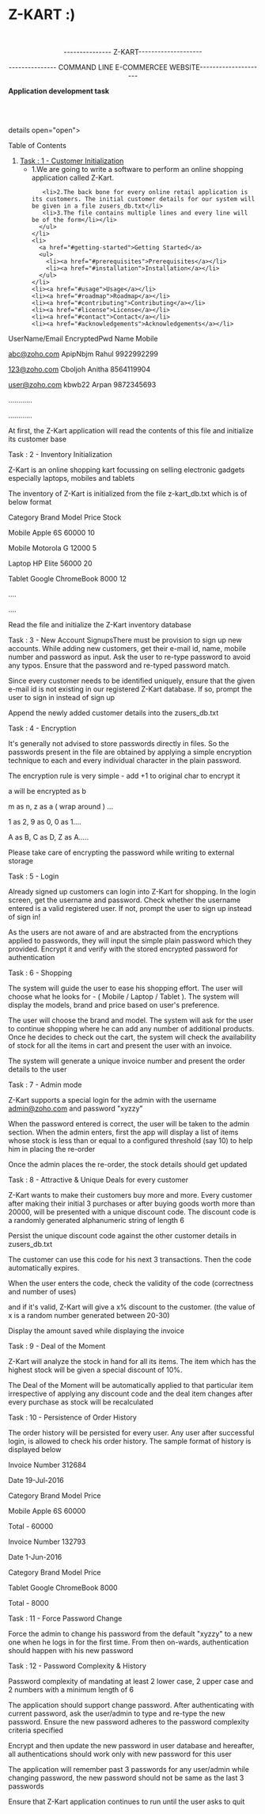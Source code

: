 # Z-KART :)<!-- PROJECT LOGO -->
<br />


 <p align="center">
   --------------- Z-KART--------------------
  </p>

  <p align="center">
   --------------- COMMAND LINE E-COMMERCEE WEBSITE---------------------
    <br />
    <p><strong>Application development task</strong></p>
    <br />
    <br />
  </p>
</p>


details open="open">
  <summary>Table of Contents</summary>
  <ol>
    <li>
      <a href="">Task : 1 - Customer Initialization</a>
      <ul>
        <li>1.We are going to write a software to perform an online shopping application called Z-Kart.

       <li>2.The back bone for every online retail application is its customers. The initial customer details for our system will be given in a file zusers_db.txt</li>
       <li>3.The file contains multiple lines and every line will be of the form</li></li>
      </ul>
    </li>
    <li>
      <a href="#getting-started">Getting Started</a>
      <ul>
        <li><a href="#prerequisites">Prerequisites</a></li>
        <li><a href="#installation">Installation</a></li>
      </ul>
    </li>
    <li><a href="#usage">Usage</a></li>
    <li><a href="#roadmap">Roadmap</a></li>
    <li><a href="#contributing">Contributing</a></li>
    <li><a href="#license">License</a></li>
    <li><a href="#contact">Contact</a></li>
    <li><a href="#acknowledgements">Acknowledgements</a></li>
  </ol>
</details>





UserName/Email EncryptedPwd Name Mobile

abc@zoho.com ApipNbjm Rahul 9922992299

123@zoho.com Cboljoh Anitha 8564119904

user@zoho.com kbwb22 Arpan 9872345693

............

............

At first, the Z-Kart application will read the contents of this file and initialize its customer base


Task : 2 - Inventory Initialization

Z-Kart is an online shopping kart focussing on selling electronic gadgets especially laptops, mobiles and tablets

The inventory of Z-Kart is initialized from the file z-kart_db.txt which is of below format


Category Brand Model Price Stock

Mobile Apple 6S 60000 10

Mobile Motorola G 12000 5

Laptop HP Elite 56000 20

Tablet Google ChromeBook 8000 12

....

....


Read the file and initialize the Z-Kart inventory database


Task : 3 - New Account SignupsThere must be provision to sign up new accounts. While adding new customers, get their e-mail id, name, mobile number and password as input. Ask the user to re-type password to avoid any typos. Ensure that the password and re-typed password match.

Since every customer needs to be identified uniquely, ensure that the given e-mail id is not existing in our registered Z-Kart database. If so, prompt the user to sign in instead of sign up

Append the newly added customer details into the zusers_db.txt


Task : 4 - Encryption

It's generally not advised to store passwords directly in files. So the passwords present in the file are obtained by applying a simple encryption technique to each and every individual character in the plain password.


The encryption rule is very simple - add +1 to original char to encrypt it

a will be encrypted as b

m as n, z as a ( wrap around ) ...

1 as 2, 9 as 0, 0 as 1....

A as B, C as D, Z as A.....


Please take care of encrypting the password while writing to external storage


Task : 5 - Login

Already signed up customers can login into Z-Kart for shopping. In the login screen, get the username and password. Check whether the username entered is a valid registered user. If not, prompt the user to sign up instead of sign in!

As the users are not aware of and are abstracted from the encryptions applied to passwords, they will input the simple plain password which they provided. Encrypt it and verify with the stored encrypted password for authentication


Task : 6 - Shopping

The system will guide the user to ease his shopping effort. The user will choose what he looks for - ( Mobile / Laptop / Tablet ). The system will display the models, brand and price based on user's preference.

The user will choose the brand and model. The system will ask for the user to continue shopping where he can add any number of additional products. Once he decides to check out the cart, the system will check the availability of stock for all the items in cart and present the user with an invoice.

The system will generate a unique invoice number and present the order details to the user


Task : 7 - Admin mode

Z-Kart supports a special login for the admin with the username admin@zoho.com and password "xyzzy"

When the password entered is correct, the user will be taken to the admin section. When the admin enters, first the app will display a list of items whose stock is less than or equal to a configured threshold (say 10) to help him in placing the re-order

Once the admin places the re-order, the stock details should get updated


Task : 8 - Attractive & Unique Deals for every customer

Z-Kart wants to make their customers buy more and more. Every customer after making their initial 3 purchases or after buying goods worth more than 20000, will be presented with a unique discount code. The discount code is a randomly generated alphanumeric string of length 6

Persist the unique discount code against the other customer details in zusers_db.txt


The customer can use this code for his next 3 transactions. Then the code automatically expires.

When the user enters the code, check the validity of the code (correctness and number of uses)

and if it's valid, Z-Kart will give a x% discount to the customer. (the value of x is a random number generated between 20-30)

Display the amount saved while displaying the invoice



Task : 9 - Deal of the Moment

Z-Kart will analyze the stock in hand for all its items. The item which has the highest stock will be given a special discount of 10%.

The Deal of the Moment will be automatically applied to that particular item irrespective of applying any discount code and the deal item changes after every purchase as stock will be recalculated



Task : 10 - Persistence of Order History

The order history will be persisted for every user. Any user after successful login, is allowed to check his order history. The sample format of history is displayed below


Invoice Number 312684

Date 19-Jul-2016


Category Brand Model Price

Mobile Apple 6S 60000


Total - 60000


Invoice Number 132793

Date 1-Jun-2016


Category Brand Model Price

Tablet Google ChromeBook 8000

Total - 8000


Task : 11 - Force Password Change

Force the admin to change his password from the default "xyzzy" to a new one when he logs in for the first time. From then on-wards, authentication should happen with his new password


Task : 12 - Password Complexity & History

Password complexity of mandating at least 2 lower case, 2 upper case and 2 numbers with a minimum length of 6

The application should support change password. After authenticating with current password, ask the user/admin to type and re-type the new password. Ensure the new password adheres to the password complexity criteria specified

Encrypt and then update the new password in user database and hereafter, all authentications should work only with new password for this user

The application will remember past 3 passwords for any user/admin while changing password, the new password should not be same as the last 3 passwords


Ensure that Z-Kart application continues to run until the user asks to quit





